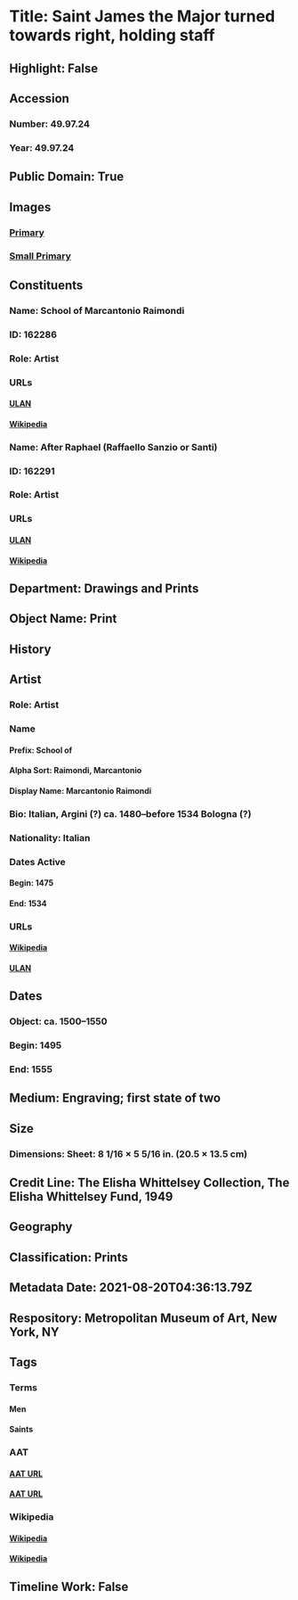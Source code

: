 # Title: Saint James the Major turned towards right, holding staff
## Highlight: False
## Accession
### Number: 49.97.24
### Year: 49.97.24
## Public Domain: True
## Images
### [Primary](https://images.metmuseum.org/CRDImages/dp/original/269722.jpg)
### [Small Primary](https://images.metmuseum.org/CRDImages/dp/web-large/269722.jpg)
## Constituents
### Name: School of Marcantonio Raimondi
### ID: 162286
### Role: Artist
### URLs
#### [ULAN](http://vocab.getty.edu/page/ulan/500030773)
#### [Wikipedia](https://www.wikidata.org/wiki/Q728375)
### Name: After Raphael (Raffaello Sanzio or Santi)
### ID: 162291
### Role: Artist
### URLs
#### [ULAN](http://vocab.getty.edu/page/ulan/500023578)
#### [Wikipedia](https://www.wikidata.org/wiki/Q5597)
## Department: Drawings and Prints
## Object Name: Print
## History
## Artist
### Role: Artist
### Name
#### Prefix: School of
#### Alpha Sort: Raimondi, Marcantonio
#### Display Name: Marcantonio Raimondi
### Bio: Italian, Argini (?) ca. 1480–before 1534 Bologna (?)
### Nationality: Italian
### Dates Active
#### Begin: 1475
#### End: 1534
### URLs
#### [Wikipedia](https://www.wikidata.org/wiki/Q728375)
#### [ULAN](http://vocab.getty.edu/page/ulan/500030773)
## Dates
### Object: ca. 1500–1550
### Begin: 1495
### End: 1555
## Medium: Engraving; first state of two
## Size
### Dimensions: Sheet: 8 1/16 × 5 5/16 in. (20.5 × 13.5 cm)
## Credit Line: The Elisha Whittelsey Collection, The Elisha Whittelsey Fund, 1949
## Geography
## Classification: Prints
## Metadata Date: 2021-08-20T04:36:13.79Z
## Respository: Metropolitan Museum of Art, New York, NY
## Tags
### Terms
#### Men
#### Saints
### AAT
#### [AAT URL](http://vocab.getty.edu/page/aat/300025928)
#### [AAT URL](http://vocab.getty.edu/page/aat/300150555)
### Wikipedia
#### [Wikipedia]()
#### [Wikipedia]()
## Timeline Work: False